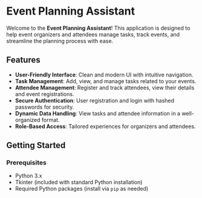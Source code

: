 # Event Planning Assistant

Welcome to the **Event Planning Assistant**! This application is designed to help event organizers and attendees manage tasks, track events, and streamline the planning process with ease.

## Features

- **User-Friendly Interface**: Clean and modern UI with intuitive navigation.
- **Task Management**: Add, view, and manage tasks related to your events.
- **Attendee Management**: Register and track attendees, view their details and event registrations.
- **Secure Authentication**: User registration and login with hashed passwords for security.
- **Dynamic Data Handling**: View tasks and attendee information in a well-organized format.
- **Role-Based Access**: Tailored experiences for organizers and attendees.

## Getting Started

### Prerequisites

- Python 3.x
- Tkinter (included with standard Python installation)
- Required Python packages (install via `pip` as needed)

